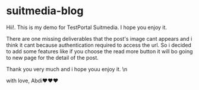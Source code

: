 # suitmedia-blog
Hii!. This is my demo for TestPortal Suitmedia. I hope you enjoy it. 

There are one missing deliverables that the post's image cant appears and i think it cant because authentication required to access the url. 
So i decided to add some features like if you choose the read more button it will bo going to new page for the detail of the post. 

Thank you very much and i hope youu enjoy it. \n

with love, Abdi❤️❤️❤️
